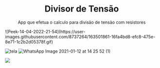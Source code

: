 
<h1 align="center"> Divisor de Tensão
  
  </h1
    <h2>
    <p align="center">App que efetua o calculo para divisão de tensão com resistores</p></h2>
   ![Peek-14-04-2022-21-54](https://user-images.githubusercontent.com/8737264/163501861-16fa4bd8-efc8-475e-8e71-1c2b2d05378f.gif)

![tela](https://user-images.githubusercontent.com/8737264/163092106-5e82c0ea-bd74-4e15-9fbc-2aaa1fbb2de8.png)
![WhatsApp Image 2021-01-12 at 14 25 52 (1)](https://user-images.githubusercontent.com/8737264/163092148-35a5851a-d785-48af-9d7f-a6ac35c41eee.png)





<p align="justify">
<img src="http://img.shields.io/static/v1?label=STATUS&message=EM%20DESENVOLVIMENTO&color=BLUE&style=for-the-badge"/>
</p>
